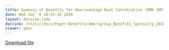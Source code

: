 ```yaml
---
title: Summary of Benefits for Amerivantage Dual Coordination (HMO SNP)
date: Wed Jan  6 18:15:28 2016
layout: docview.jade
doclink: /static/docs/Payer-Benefits/Amerigroup_Benefits_Specialty_2016.pdf
viewer: gdoc
---
```


[Download file](/static/docs/Payer-Benefits/Amerigroup_Benefits_Specialty_2016.pdf)
